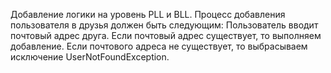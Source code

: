 Добавление логики на уровень PLL и BLL. Процесс добавления пользователя в друзья должен быть следующим:
Пользователь вводит почтовый адрес друга.
Если почтовый адрес существует, то выполняем добавление.
Если почтового адреса не существует, то выбрасываем исключение UserNotFoundException.
